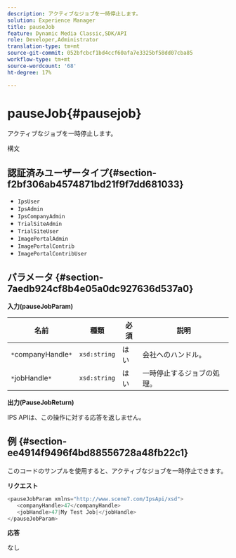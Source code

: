 ```yaml
---
description: アクティブなジョブを一時停止します。
solution: Experience Manager
title: pauseJob
feature: Dynamic Media Classic,SDK/API
role: Developer,Administrator
translation-type: tm+mt
source-git-commit: 052bfcbcf1bd4ccf60afa7e3325bf58dd07cba85
workflow-type: tm+mt
source-wordcount: '68'
ht-degree: 17%

---
```



# pauseJob{#pausejob}

アクティブなジョブを一時停止します。

構文

## 認証済みユーザータイプ{#section-f2bf306ab4574871bd21f9f7dd681033}

* `IpsUser`
* `IpsAdmin`
* `IpsCompanyAdmin`
* `TrialSiteAdmin`
* `TrialSiteUser`
* `ImagePortalAdmin`
* `ImagePortalContrib`
* `ImagePortalContribUser`

## パラメータ {#section-7aedb924cf8b4e05a0dc927636d537a0}

**入力(pauseJobParam)**

| 名前 | 種類 | 必須 | 説明 |
|---|---|---|---|
| `*`companyHandle`*` | `xsd:string` | はい | 会社へのハンドル。 |
| `*`jobHandle`*` | `xsd:string` | はい | 一時停止するジョブの処理。 |

**出力(PauseJobReturn)**

IPS APIは、この操作に対する応答を返しません。

## 例 {#section-ee4914f9496f4bd88556728a48fb22c1}

このコードのサンプルを使用すると、アクティブなジョブを一時停止できます。

**リクエスト**

```java
<pauseJobParam xmlns="http://www.scene7.com/IpsApi/xsd">
   <companyHandle>47</companyHandle>
   <jobHandle>47|My Test Job|</jobHandle>
</pauseJobParam>
```

**応答**

なし
